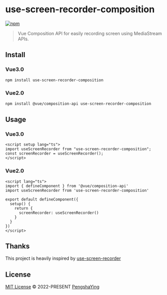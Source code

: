 # use-screen-recorder-composition

<a href='https://www.npmjs.com/package/use-screen-recorder-composition'><img src='https://img.shields.io/npm/v/use-screen-recorder-composition?color=42b883' alt='npm'></a>

> Vue Composition API for easily recording screen using MediaStream APIs.

## Install

### Vue3.0

```bash
npm install use-screen-recorder-composition
```

### Vue2.0

```bash
npm install @vue/composition-api use-screen-recorder-composition
```

## Usage

### Vue3.0

```vue
<script setup lang="ts">
import useScreenRecorder from "use-screen-recorder-composition";
const screenRecorder = useScreenRecorder();
</script>
```

### Vue2.0

```vue
<script lang="ts">
import { defineComponent } from '@vue/composition-api'
import useScreenRecorder from 'use-screen-recorder-composition'

export default defineComponent({
  setup() {
    return {
      screenRecorder: useScreenRecorder()
    }
  }
})
</script>
```

## Thanks

This project is heavily inspired by [use-screen-recorder](https://github.com/ishan-chhabra/use-screen-recorder)

## License

[MIT License](https://github.com/yingpengsha/use-screen-recorder-composition/blob/main/LICENSE) &copy; 2022-PRESENT [PengshaYing](https://github.com/yingpengsha)
